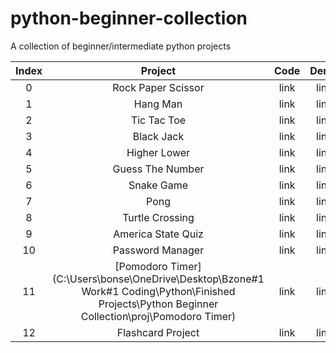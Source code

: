 # python-beginner-collection

A collection of beginner/intermediate python projects

| Index | Project | Code | Demo |
|:-:|:-:|:-:|:-:|
| 0 | Rock Paper Scissor | link | link |
| 1 | Hang Man | link | link |
| 2 | Tic Tac Toe | link | link |
| 3 | Black Jack | link | link |
| 4 | Higher Lower | link | link |
| 5 | Guess The Number | link | link |
| 6 | Snake Game | link | link |
| 7 | Pong | link | link |
| 8 | Turtle Crossing | link | link |
| 9 | America State Quiz | link | link |
| 10 | Password Manager | link | link |
| 11 | [Pomodoro Timer](C:\Users\bonse\OneDrive\Desktop\Bzone\#1 Work\#1 Coding\Python\Finished Projects\Python Beginner Collection\proj\Pomodoro Timer) | link | link |
| 12 | Flashcard Project | link | link |
